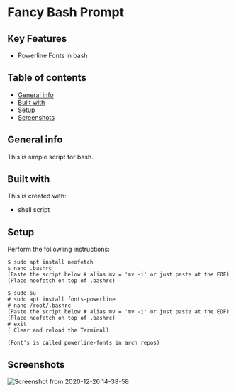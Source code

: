 # Fancy Bash Prompt  

## Key Features 
* Powerline Fonts in bash 

## Table of contents
* [General info](#general-info)
* [Built with](#built-with)
* [Setup](#project-setup)
* [Screenshots](#project-sscreenshots)

## General info
This is simple script for bash.
	
## Built with
This is created with:
* shell script 

## Setup
Perform the followling instructions:

```
$ sudo apt install neofetch
$ nano .bashrc 
(Paste the script below # alias mv = 'mv -i' or just paste at the EOF)
(Place neofetch on top of .bashrc)

$ sudo su 
# sudo apt install fonts-powerline 
# nano /root/.bashrc
(Paste the script below # alias mv = 'mv -i' or just paste at the EOF)
(Place neofetch on top of .bashrc)
# exit 
( Clear and reload the Terminal) 

(Font's is called powerline-fonts in arch repos)
```

## Screenshots
![Screenshot from 2020-12-26 14-38-58](https://user-images.githubusercontent.com/48232101/103148546-ed762780-4788-11eb-91c0-ea252f0eea74.png)

